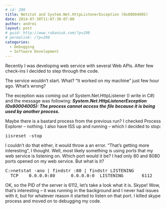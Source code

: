 ```yaml
---
# id: 298
title: Netstat and System.Net.HttpListenerException (0x80004005)
date: 2014-07-30T11:07:30-07:00
author: andrei
layout: post
# guid: http://www.rubaniuk.com/?p=298
# permalink: /?p=298
categories:
  - Debugging
  - Software Development
---
```

Recently I was developing web service with several Web APIs. After few check-ins I decided to step through the code.

The service wouldn&#8217;t start. What? &#8220;It worked on my machine&#8221; just few hour ago. What&#8217;s wrong?

The exception was coming out of System.Net.HttpListener (I write in C#) and the message was following: _**System.Net.HttpListenerException (0x80004005): The process cannot access the file because it is being used by another process.**_

Maybe there is a bastard process from the previous run? I checked Process Explorer &#8211; nothing. I also have ISS up and running &#8211; which I decided to stop:

<pre class="brush: bash; gutter: true">iisreset -stop</pre>

I couldn&#8217;t do that either, it would throw a an error. &#8220;That&#8217;s getting more interesting&#8221;, I thought. Well, most likely something is using ports that my web service is listening on. Which port would it be? I had only 80 and 8080 ports opened on my web service. But what is it?

<pre class="brush: bash; gutter: true">C:&gt;netstat -ano | findstr :80 | findstr LISTENING
  TCP    0.0.0.0:80      0.0.0.0:0  LISTENING       6112</pre>

OK, so the PID of the server is 6112, let&#8217;s take a look what it is. Skype! Wow, that&#8217;s interesting &#8211; it was running in the background and I never had issues with it, but for whatever reason it started to listen on that port. I killed skype process and moved on to debugging my code.